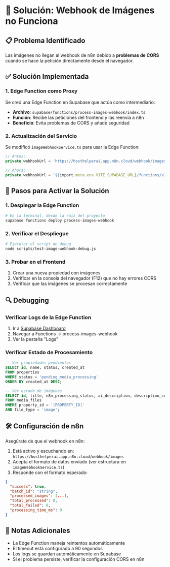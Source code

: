 # 🔧 Solución: Webhook de Imágenes no Funciona

## 📋 Problema Identificado
Las imágenes no llegan al webhook de n8n debido a **problemas de CORS** cuando se hace la petición directamente desde el navegador.

## ✅ Solución Implementada

### 1. **Edge Function como Proxy**
Se creó una Edge Function en Supabase que actúa como intermediario:
- **Archivo**: `supabase/functions/process-images-webhook/index.ts`
- **Función**: Recibe las peticiones del frontend y las reenvía a n8n
- **Beneficio**: Evita problemas de CORS y añade seguridad

### 2. **Actualización del Servicio**
Se modificó `imageWebhookService.ts` para usar la Edge Function:
```typescript
// Antes:
private webhookUrl = 'https://hosthelperai.app.n8n.cloud/webhook/images';

// Ahora:
private webhookUrl = `${import.meta.env.VITE_SUPABASE_URL}/functions/v1/process-images-webhook`;
```

## 🚀 Pasos para Activar la Solución

### 1. **Desplegar la Edge Function**
```bash
# En la terminal, desde la raíz del proyecto
supabase functions deploy process-images-webhook
```

### 2. **Verificar el Despliegue**
```bash
# Ejecutar el script de debug
node scripts/test-image-webhook-debug.js
```

### 3. **Probar en el Frontend**
1. Crear una nueva propiedad con imágenes
2. Verificar en la consola del navegador (F12) que no hay errores CORS
3. Verificar que las imágenes se procesan correctamente

## 🔍 Debugging

### Verificar Logs de la Edge Function
1. Ir a [Supabase Dashboard](https://app.supabase.com)
2. Navegar a Functions → process-images-webhook
3. Ver la pestaña "Logs"

### Verificar Estado de Procesamiento
```sql
-- Ver propiedades pendientes
SELECT id, name, status, created_at 
FROM properties 
WHERE status = 'pending_media_processing'
ORDER BY created_at DESC;

-- Ver estado de imágenes
SELECT id, title, n8n_processing_status, ai_description, description_source
FROM media_files
WHERE property_id = '[PROPERTY_ID]'
AND file_type = 'image';
```

## 🛠️ Configuración de n8n

Asegúrate de que el webhook en n8n:
1. Está activo y escuchando en: `https://hosthelperai.app.n8n.cloud/webhook/images`
2. Acepta el formato de datos enviado (ver estructura en `imageWebhookService.ts`)
3. Responde con el formato esperado:
```json
{
  "success": true,
  "batch_id": "string",
  "processed_images": [...],
  "total_processed": 0,
  "total_failed": 0,
  "processing_time_ms": 0
}
```

## 📝 Notas Adicionales

- La Edge Function maneja reintentos automáticamente
- El timeout está configurado a 90 segundos
- Los logs se guardan automáticamente en Supabase
- Si el problema persiste, verificar la configuración CORS en n8n 